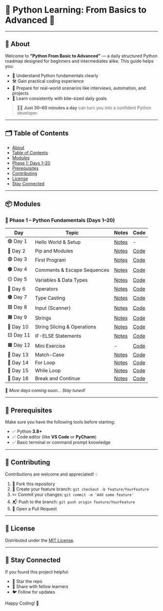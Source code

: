 # 🐍 Python Learning: From Basics to Advanced 🚀

---

## 📖 About

Welcome to **"Python From Basic to Advanced"** — a daily structured Python roadmap designed for beginners and intermediates alike. This guide helps you:

- 🧠 Understand Python fundamentals clearly  
- 🛠️ Gain practical coding experience  
- 💼 Prepare for real-world scenarios like interviews, automation, and projects  
- 🎯 Learn consistently with bite-sized daily goals  

> 👨‍💻 **Just 30–60 minutes a day** can turn you into a confident Python developer.

---

## 🗂️ Table of Contents

- [About](#-about)
- [Table of Contents](#️-table-of-contents)
- [Modules](#-modules)
- [Phase 1: Days 1–20](#-phase-1-days-1–20)
- [Prerequisites](#-prerequisites)
- [Contributing](#-contributing)
- [License](#-license)
- [Stay Connected](#-stay-connected)

---

## 📦 Modules

### 🧰 Phase 1 – Python Fundamentals (Days 1–20)

| Day | Topic | Notes | Code |
|-----|-------|-------|------|
| 🟢 Day 1 | Hello World & Setup | [Notes](https://github.com/vinayakmishra4/PYTHON-FROM-BASIC-TO-ADVANCE/blob/main/DAY-1-Hello_World-Setup/DAY-1.md) | - |
| 🔵 Day 2 | Pip and Modules | [Notes](https://github.com/vinayakmishra4/PYTHON-FROM-BASIC-TO-ADVANCE/blob/main/DAY-2-Pip-Modules/DAY-2.txt) | [Code](https://github.com/vinayakmishra4/PYTHON-FROM-BASIC-TO-ADVANCE/blob/main/DAY-2-Pip-Modules/Pimod.py) |
| 🟣 Day 3 | First Program | [Notes](https://github.com/vinayakmishra4/PYTHON-FROM-BASIC-TO-ADVANCE/blob/main/DAY-3-Frist_Program/DAY-3.txt) | [Code](https://github.com/vinayakmishra4/PYTHON-FROM-BASIC-TO-ADVANCE/blob/main/DAY-3-Frist_Program/FristProgram.py) |
| 🟠 Day 4 | Comments & Escape Sequences | [Notes](https://github.com/vinayakmishra4/PYTHON-FROM-BASIC-TO-ADVANCE/blob/main/DAY-4-Comments-Escaping-Sequnece-Character/DAY-4.txt) | [Code](https://github.com/vinayakmishra4/PYTHON-FROM-BASIC-TO-ADVANCE/blob/main/DAY-4-Comments-Escaping-Sequnece-Character/CoEsSe.py) |
| 🟡 Day 5 | Variables & Data Types | [Notes](https://github.com/vinayakmishra4/PYTHON-FROM-BASIC-TO-ADVANCE/blob/main/DAY-5-Variables-Data-Types/DAY-5.txt) | [Code](https://github.com/vinayakmishra4/PYTHON-FROM-BASIC-TO-ADVANCE/blob/main/DAY-5-Variables-Data-Types/VarDa.py) |
| 🔴 Day 6 | Operators | [Notes](https://github.com/vinayakmishra4/PYTHON-FROM-BASIC-TO-ADVANCE/blob/main/DAY-6-EX-1/DAY-6.txt) | [Code](https://github.com/vinayakmishra4/PYTHON-FROM-BASIC-TO-ADVANCE/blob/main/DAY-6-EX-1/calc.py) |
| 🟤 Day 7 | Type Casting | [Notes](https://github.com/vinayakmishra4/PYTHON-FROM-BASIC-TO-ADVANCE/blob/main/DAY-7-Type-Casting/DAY-7.txt) | [Code](https://github.com/vinayakmishra4/PYTHON-FROM-BASIC-TO-ADVANCE/blob/main/DAY-7-Type-Casting/typecasting.py) |
| 🟩 Day 8 | Input (Scanner) | [Notes](https://github.com/vinayakmishra4/PYTHON-FROM-BASIC-TO-ADVANCE/blob/main/DAY-8-Input/DAY-8.txt) | [Code](https://github.com/vinayakmishra4/PYTHON-FROM-BASIC-TO-ADVANCE/blob/main/DAY-8-Input/Input.py) |
| 🟧 Day 9 | Strings | [Notes](https://github.com/vinayakmishra4/PYTHON-FROM-BASIC-TO-ADVANCE/blob/main/DAY-9-Strings/DAY-9.txt) | [Code](https://github.com/vinayakmishra4/PYTHON-FROM-BASIC-TO-ADVANCE/blob/main/DAY-9-Strings/Str.py) |
| 🔹 Day 10 | String Slicing & Operations | [Notes](https://github.com/vinayakmishra4/PYTHON-FROM-BASIC-TO-ADVANCE/blob/main/DAY-10-String-Operations/DAY-10.txt) | [Code](https://github.com/vinayakmishra4/PYTHON-FROM-BASIC-TO-ADVANCE/blob/main/DAY-10-String-Operations/Stringop.py) |
| 🟨 Day 11 | IF-ELSE Statements | [Notes](https://github.com/vinayakmishra4/PYTHON-FROM-BASIC-TO-ADVANCE/blob/main/DAY-11-IF-ELSE-Statement/DAY-11.md) | [Code](https://github.com/vinayakmishra4/PYTHON-FROM-BASIC-TO-ADVANCE/blob/main/DAY-11-IF-ELSE-Statement/if_else.py) |
| 🟫 Day 12 | Mini Exercise | - | [Code](https://github.com/vinayakmishra4/PYTHON-FROM-BASIC-TO-ADVANCE/blob/main/DAY-12-EX-2/ex2.py) |
| 🧩 Day 13 | Match-Case | [Notes](https://github.com/vinayakmishra4/PYTHON-FROM-BASIC-TO-ADVANCE/blob/main/DAY-13-Match-case/DAY-13.md) | [Code](https://github.com/vinayakmishra4/PYTHON-FROM-BASIC-TO-ADVANCE/blob/main/DAY-13-Match-case/Matchingcase.py) |
| 🔁 Day 14 | For Loop | [Notes](https://github.com/vinayakmishra4/PYTHON-FROM-BASIC-TO-ADVANCE/blob/main/DAY-14-FOR-LOOPS/DAY-14.md) | [Code](https://github.com/vinayakmishra4/PYTHON-FROM-BASIC-TO-ADVANCE/blob/main/DAY-14-FOR-LOOPS/Table.py) |
| 🔁 Day 15 | While Loop | [Notes](https://github.com/vinayakmishra4/PYTHON-FROM-BASIC-TO-ADVANCE/blob/main/DAY-15-While-Loop/DAY15.md) | [Code](https://github.com/vinayakmishra4/PYTHON-FROM-BASIC-TO-ADVANCE/blob/main/DAY-15-While-Loop/Sum1to10.py) |
| 🔂 Day 16 | Break and Continue | [Notes](https://github.com/vinayakmishra4/PYTHON-FROM-BASIC-TO-ADVANCE/blob/main/DAY-16-Break-and-Continue-Statement/DAY-16.md) | [Code](https://github.com/vinayakmishra4/PYTHON-FROM-BASIC-TO-ADVANCE/blob/main/DAY-16-Break-and-Continue-Statement/day16_break_continue.py) |

📌 *More days coming soon… Stay tuned!*

---

## 🔧 Prerequisites

Make sure you have the following tools before starting:

- ✅ Python **3.8+**
- ✅ Code editor (like **VS Code** or **PyCharm**)
- ✅ Basic terminal or command prompt knowledge

---

## 🤝 Contributing

Contributions are welcome and appreciated! 💡

1. 🍴 Fork this repository  
2. 📂 Create your feature branch: `git checkout -b feature/YourFeature`  
3. ✏️ Commit your changes: `git commit -m 'Add some feature'`  
4. 📬 Push to the branch: `git push origin feature/YourFeature`  
5. 🔁 Open a Pull Request

---

## 📄 License

Distributed under the [MIT License](LICENSE).

---

## 👋 Stay Connected

If you found this project helpful:

- 🌟 Star the repo
- 📢 Share with fellow learners
- 🐦 Follow for updates

Happy Coding! 🚀